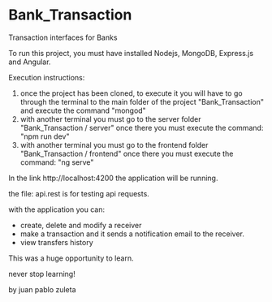 # Bank_Transaction

Transaction interfaces for Banks

To run this project, you must have installed Nodejs, MongoDB, Express.js and Angular.

Execution instructions:

1. once the project has been cloned, to execute it you will have to go through the terminal to the main folder of the project "Bank_Transaction" and execute the command "mongod"
2. with another terminal you must go to the server folder "Bank_Transaction / server" once there you must execute the command: "npm run dev"
3. with another terminal you must go to the frontend folder "Bank_Transaction / frontend" once there you must execute the command: "ng serve"

In the link http://localhost:4200 the application will be running.

the file: api.rest is for testing api requests.

with the application you can:
- create, delete and modify a receiver
- make a transaction and it sends a notification email to the receiver.
- view transfers history


This was a huge opportunity to learn.

never stop learning!

by juan pablo zuleta
